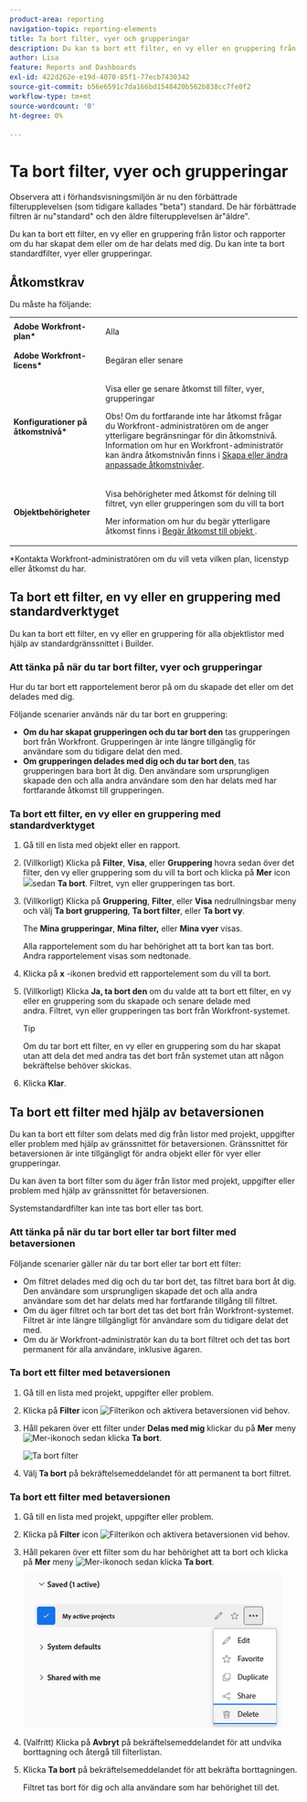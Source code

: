 ```yaml
---
product-area: reporting
navigation-topic: reporting-elements
title: Ta bort filter, vyer och grupperingar
description: Du kan ta bort ett filter, en vy eller en gruppering från listor och rapporter om du har skapat dem eller om de har delats med dig. Du kan inte ta bort standardfilter, vyer eller grupperingar.
author: Lisa
feature: Reports and Dashboards
exl-id: 422d262e-e19d-4070-85f1-77ecb7430342
source-git-commit: b56e6591c7da166bd1548420b562b838cc7fe0f2
workflow-type: tm+mt
source-wordcount: '0'
ht-degree: 0%

---
```


# Ta bort filter, vyer och grupperingar

<span class="preview">Observera att i förhandsvisningsmiljön är nu den förbättrade filterupplevelsen (som tidigare kallades &quot;beta&quot;) standard. De här förbättrade filtren är nu&quot;standard&quot; och den äldre filterupplevelsen är&quot;äldre&quot;.</span>

Du kan ta bort ett filter, en vy eller en gruppering från listor och rapporter om du har skapat dem eller om de har delats med dig. Du kan inte ta bort standardfilter, vyer eller grupperingar.

## Åtkomstkrav

Du måste ha följande:

<table style="table-layout:auto"> 
 <col> 
 </col> 
 <col> 
 </col> 
 <tbody> 
  <tr> 
   <td role="rowheader"><strong>Adobe Workfront-plan*</strong></td> 
   <td> <p>Alla </p> </td> 
  </tr> 
  <tr> 
   <td role="rowheader"><strong>Adobe Workfront-licens*</strong></td> 
   <td> <p>Begäran eller senare</p> </td> 
  </tr> 
  <tr> 
   <td role="rowheader"><strong>Konfigurationer på åtkomstnivå*</strong></td> 
   <td> <p>Visa eller ge senare åtkomst till filter, vyer, grupperingar</p> <p>Obs! Om du fortfarande inte har åtkomst frågar du Workfront-administratören om de anger ytterligare begränsningar för din åtkomstnivå. Information om hur en Workfront-administratör kan ändra åtkomstnivån finns i <a href="../../../administration-and-setup/add-users/configure-and-grant-access/create-modify-access-levels.md" class="MCXref xref">Skapa eller ändra anpassade åtkomstnivåer</a>.</p> </td> 
  </tr> 
  <tr> 
   <td role="rowheader"><strong>Objektbehörigheter</strong></td> 
   <td> <p>Visa behörigheter med åtkomst för delning till filtret, vyn eller grupperingen som du vill ta bort</p> <p>Mer information om hur du begär ytterligare åtkomst finns i <a href="../../../workfront-basics/grant-and-request-access-to-objects/request-access.md" class="MCXref xref">Begär åtkomst till objekt </a>.</p> </td> 
  </tr> 
 </tbody> 
</table>

&#42;Kontakta Workfront-administratören om du vill veta vilken plan, licenstyp eller åtkomst du har.

## Ta bort ett filter, en vy eller en gruppering med standardverktyget

Du kan ta bort ett filter, en vy eller en gruppering för alla objektlistor med hjälp av standardgränssnittet i Builder.

### Att tänka på när du tar bort filter, vyer och grupperingar

Hur du tar bort ett rapportelement beror på om du skapade det eller om det delades med dig.

Följande scenarier används när du tar bort en gruppering:

* **Om du har skapat grupperingen och du tar bort den** tas grupperingen bort från Workfront. Grupperingen är inte längre tillgänglig för användare som du tidigare delat den med.
* **Om grupperingen delades med dig och du tar bort den**, tas grupperingen bara bort åt dig. Den användare som ursprungligen skapade den och alla andra användare som den har delats med har fortfarande åtkomst till grupperingen.

### Ta bort ett filter, en vy eller en gruppering med standardverktyget

1. Gå till en lista med objekt eller en rapport.
1. (Villkorligt) Klicka på **Filter**, **Visa**, eller **Gruppering** hovra sedan över det filter, den vy eller gruppering som du vill ta bort och klicka på **Mer** icon ![](assets/more-icon.png)sedan **Ta bort**. Filtret, vyn eller grupperingen tas bort.
1. (Villkorligt) Klicka på **Gruppering**, **Filter**, eller **Visa** nedrullningsbar meny och välj **Ta bort gruppering**, **Ta bort filter**, eller **Ta bort vy**.

   The **Mina grupperingar**, **Mina filter,** eller **Mina vyer** visas.

   Alla rapportelement som du har behörighet att ta bort kan tas bort. Andra rapportelement visas som nedtonade.

1. Klicka på **x** -ikonen bredvid ett rapportelement som du vill ta bort.
1. (Villkorligt) Klicka **Ja, ta bort den** om du valde att ta bort ett filter, en vy eller en gruppering som du skapade och senare delade med andra. Filtret, vyn eller grupperingen tas bort från Workfront-systemet.

   >[!TIP]
   >
   >Om du tar bort ett filter, en vy eller en gruppering som du har skapat utan att dela det med andra tas det bort från systemet utan att någon bekräftelse behöver skickas.

1. Klicka **Klar**.

## Ta bort ett filter med hjälp av betaversionen

Du kan ta bort ett filter som delats med dig från listor med projekt, uppgifter eller problem med hjälp av gränssnittet för betaversionen. Gränssnittet för betaversionen är inte tillgängligt för andra objekt eller för vyer eller grupperingar.

Du kan även ta bort filter som du äger från listor med projekt, uppgifter eller problem med hjälp av gränssnittet för betaversionen.

Systemstandardfilter kan inte tas bort eller tas bort.

### Att tänka på när du tar bort eller tar bort filter med betaversionen

Följande scenarier gäller när du tar bort eller tar bort ett filter:

* Om filtret delades med dig och du tar bort det, tas filtret bara bort åt dig. Den användare som ursprungligen skapade det och alla andra användare som det har delats med har fortfarande tillgång till filtret.
* Om du äger filtret och tar bort det tas det bort från Workfront-systemet. Filtret är inte längre tillgängligt för användare som du tidigare delat det med.
* Om du är Workfront-administratör kan du ta bort filtret och det tas bort permanent för alla användare, inklusive ägaren.

### Ta bort ett filter med betaversionen

1. Gå till en lista med projekt, uppgifter eller problem.
1. Klicka på **Filter** icon ![Filterikon](assets/filter-nwepng.png) och aktivera betaversionen vid behov.
1. Håll pekaren över ett filter under **Delas med mig** klickar du på **Mer** meny ![Mer-ikon](assets/more-icon-spectrum.png)och sedan klicka **Ta bort**.

   ![Ta bort filter](assets/new-filters-more-menu-remove-filter.png)

1. Välj **Ta bort** på bekräftelsemeddelandet för att permanent ta bort filtret.

### Ta bort ett filter med betaversionen

1. Gå till en lista med projekt, uppgifter eller problem.
1. Klicka på **Filter** icon ![Filterikon](assets/filter-nwepng.png) och aktivera betaversionen vid behov.
1. Håll pekaren över ett filter som du har behörighet att ta bort och klicka på **Mer** meny ![Mer-ikon](assets/more-icon-spectrum.png)och sedan klicka **Ta bort**.

   ![Ta bort filter](assets/new-filters-more-menu-options-with-delete.png)

1. (Valfritt) Klicka på **Avbryt** på bekräftelsemeddelandet för att undvika borttagning och återgå till filterlistan.
1. Klicka **Ta bort** på bekräftelsemeddelandet för att bekräfta borttagningen.

   Filtret tas bort för dig och alla användare som har behörighet till det.

